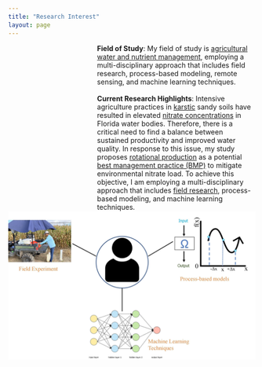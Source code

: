 ```yaml
---
title: "Research Interest"
layout: page
---
```


<div style="display: flex;">
  <div style="flex: 1;">
  </div>
  <div style="flex: 2; margin-left: 20px;">
<b>Field of Study</b>: My field of study is <a href="https://www.nifa.usda.gov/about-nifa/impacts/dashboard-agricultural-water-use-nutrient-management">agricultural water and nutrient management</a>, employing a multi-disciplinary approach that includes field research, process-based modeling, remote sensing, and machine learning techniques. <br>
    <br>
<b>Current Research Highlights</b>: Intensive agriculture practices in <a href="https://www.usgs.gov/mission-areas/water-resources/science/karst-aquifers">karstic</a> sandy soils have resulted in elevated <a href="https://www.mysuwanneeriver.com/DocumentCenter/View/130/2007-Nitrate-Trend-Report?bidId=">nitrate concentrations</a> in Florida water bodies. Therefore, there is a critical need to find a balance between sustained productivity and improved water quality. In response to this issue, my study proposes <a href="https://www.ams.usda.gov/grades-standards/crop-rotation-practice-standard#:~:text=Section%20205.205%2C%20the%20crop%20rotation%20practice%20standard%2C%20is,conserve%20nutrients%2C%20and%20protect%20the%20soil%20against%20erosion.">rotational production</a> as a potential <a href="https://www.fdacs.gov/Agriculture-Industry/Water/Agricultural-Best-Management-Practices">best management practice (BMP)</a> to mitigate environmental nitrate load. To achieve this objective, I am employing a multi-disciplinary approach that includes <a href="https://edis.ifas.ufl.edu/publication/AE581">field research</a>, process-based modeling, and machine learning techniques.   
  </div>
</div>
<img src="research1.jpeg" alt="profile"/>



